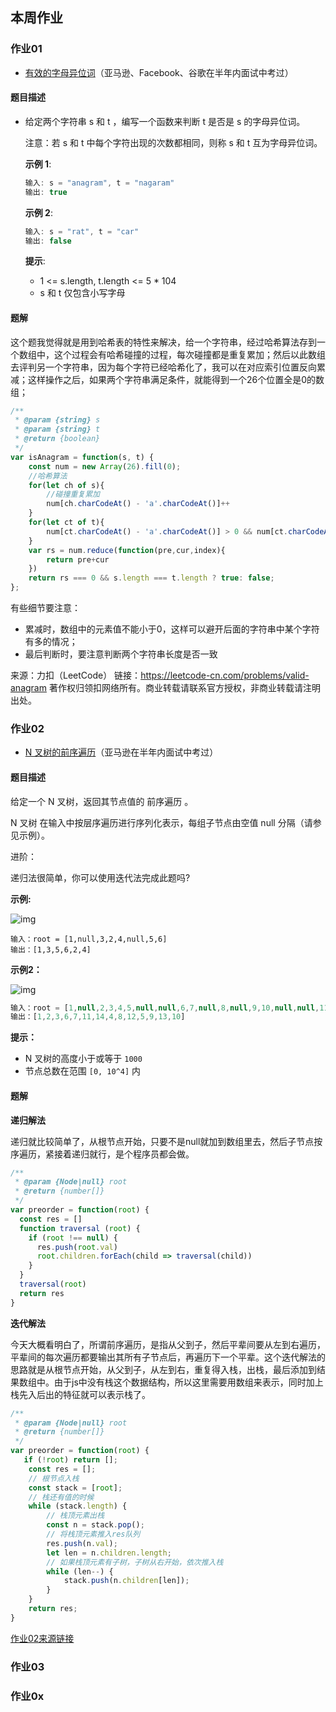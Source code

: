 ## 本周作业



### 作业01

- [有效的字母异位词](https://leetcode-cn.com/problems/valid-anagram/description/)（亚马逊、Facebook、谷歌在半年内面试中考过）

#### 题目描述

- 给定两个字符串 s 和 t ，编写一个函数来判断 t 是否是 s 的字母异位词。

  注意：若 s 和 t 中每个字符出现的次数都相同，则称 s 和 t 互为字母异位词。

   

  **示例 1**:

  ```js
  输入: s = "anagram", t = "nagaram"
  输出: true
  ```

  **示例 2**:

  ```js
  输入: s = "rat", t = "car"
  输出: false
  ```

  **提示**:

  - 1 <= s.length, t.length <= 5 * 104
  - s 和 t 仅包含小写字母

#### 题解

这个题我觉得就是用到哈希表的特性来解决，给一个字符串，经过哈希算法存到一个数组中，这个过程会有哈希碰撞的过程，每次碰撞都是重复累加；然后以此数组去评判另一个字符串，因为每个字符已经哈希化了，我可以在对应索引位置反向累减；这样操作之后，如果两个字符串满足条件，就能得到一个26个位置全是0的数组；

```js
/**
 * @param {string} s
 * @param {string} t
 * @return {boolean}
 */
var isAnagram = function(s, t) {
    const num = new Array(26).fill(0);
    //哈希算法
    for(let ch of s){
        //碰撞重复累加
        num[ch.charCodeAt() - 'a'.charCodeAt()]++
    }
    for(let ct of t){
        num[ct.charCodeAt() - 'a'.charCodeAt()] > 0 && num[ct.charCodeAt() - 'a'.charCodeAt()]--
    }
    var rs = num.reduce(function(pre,cur,index){
        return pre+cur
    })
    return rs === 0 && s.length === t.length ? true: false;
};
```

有些细节要注意：

- 累减时，数组中的元素值不能小于0，这样可以避开后面的字符串中某个字符有多的情况；
- 最后判断时，要注意判断两个字符串长度是否一致



来源：力扣（LeetCode）
链接：https://leetcode-cn.com/problems/valid-anagram
著作权归领扣网络所有。商业转载请联系官方授权，非商业转载请注明出处。

### 作业02

- [ N 叉树的前序遍历](https://leetcode-cn.com/problems/n-ary-tree-preorder-traversal/description/)（亚马逊在半年内面试中考过）

#### 题目描述

给定一个 N 叉树，返回其节点值的 前序遍历 。

N 叉树 在输入中按层序遍历进行序列化表示，每组子节点由空值 null 分隔（请参见示例）。

 

进阶：

递归法很简单，你可以使用迭代法完成此题吗?



**示例:**

![img](https://assets.leetcode.com/uploads/2018/10/12/narytreeexample.png)

```
输入：root = [1,null,3,2,4,null,5,6]
输出：[1,3,5,6,2,4]
```

**示例2：**

![img](https://assets.leetcode.com/uploads/2019/11/08/sample_4_964.png)

```js
输入：root = [1,null,2,3,4,5,null,null,6,7,null,8,null,9,10,null,null,11,null,12,null,13,null,null,14]
输出：[1,2,3,6,7,11,14,4,8,12,5,9,13,10]

```



**提示：**

- N 叉树的高度小于或等于 `1000`
- 节点总数在范围 `[0, 10^4]` 内

#### 题解

**递归解法**

递归就比较简单了，从根节点开始，只要不是null就加到数组里去，然后子节点按序遍历，紧接着递归就行，是个程序员都会做。

```js
/**
 * @param {Node|null} root
 * @return {number[]}
 */
var preorder = function(root) {
  const res = []
  function traversal (root) {
    if (root !== null) {
      res.push(root.val)
      root.children.forEach(child => traversal(child))
    }
  }
  traversal(root)
  return res
}
```

**迭代解法**

今天大概看明白了，所谓前序遍历，是指从父到子，然后平辈间要从左到右遍历，平辈间的每次遍历都要输出其所有子节点后，再遍历下一个平辈。这个迭代解法的思路就是从根节点开始，从父到子，从左到右，重复得入栈，出栈，最后添加到结果数组中。由于js中没有栈这个数据结构，所以这里需要用数组来表示，同时加上栈先入后出的特征就可以表示栈了。

```js
/**
 * @param {Node|null} root
 * @return {number[]}
 */
var preorder = function(root) {
   if (!root) return [];
    const res = [];
    // 根节点入栈
    const stack = [root];
    // 栈还有值的时候
    while (stack.length) {
        // 栈顶元素出栈
        const n = stack.pop();
        // 将栈顶元素推入res队列
        res.push(n.val);
        let len = n.children.length;
        // 如果栈顶元素有子树，子树从右开始，依次推入栈
        while (len--) {
            stack.push(n.children[len]);
        }
    }
    return res; 
}
```



[作业02来源链接](https://leetcode-cn.com/problems/n-ary-tree-preorder-traversal/)

### 作业03









### 作业0x



